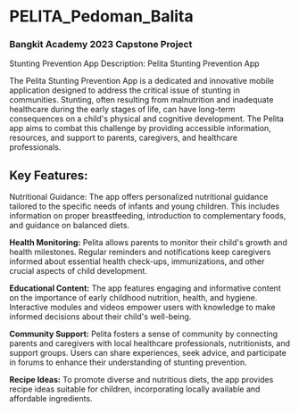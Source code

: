 # PELITA_Pedoman_Balita
### Bangkit Academy 2023 Capstone Project

Stunting Prevention App
Description: Pelita Stunting Prevention App

The Pelita Stunting Prevention App is a dedicated and innovative mobile application designed to address the critical issue of stunting in communities. Stunting, often resulting from malnutrition and inadequate healthcare during the early stages of life, can have long-term consequences on a child's physical and cognitive development. The Pelita app aims to combat this challenge by providing accessible information, resources, and support to parents, caregivers, and healthcare professionals.

## Key Features:

Nutritional Guidance: The app offers personalized nutritional guidance tailored to the specific needs of infants and young children. This includes information on proper breastfeeding, introduction to complementary foods, and guidance on balanced diets.

**Health Monitoring:** Pelita allows parents to monitor their child's growth and health milestones. Regular reminders and notifications keep caregivers informed about essential health check-ups, immunizations, and other crucial aspects of child development.

**Educational Content:** The app features engaging and informative content on the importance of early childhood nutrition, health, and hygiene. Interactive modules and videos empower users with knowledge to make informed decisions about their child's well-being.

**Community Support:** Pelita fosters a sense of community by connecting parents and caregivers with local healthcare professionals, nutritionists, and support groups. Users can share experiences, seek advice, and participate in forums to enhance their understanding of stunting prevention.

**Recipe Ideas:** To promote diverse and nutritious diets, the app provides recipe ideas suitable for children, incorporating locally available and affordable ingredients.
